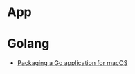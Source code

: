 # App

# Golang
* [Packaging a Go application for macOS](https://medium.com/@mattholt/packaging-a-go-application-for-macos-f7084b00f6b5)

